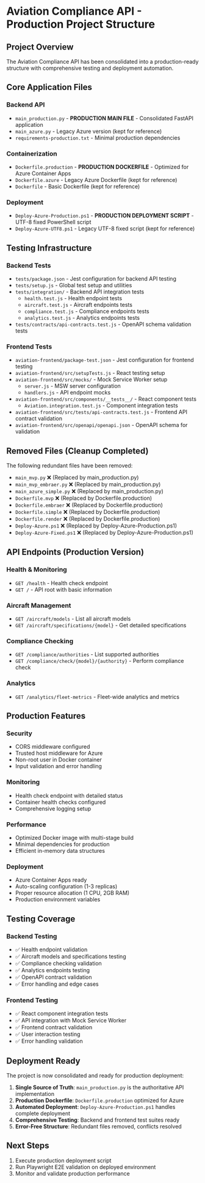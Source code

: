 # Aviation Compliance API - Production Project Structure

## Project Overview
The Aviation Compliance API has been consolidated into a production-ready structure with comprehensive testing and deployment automation.

## Core Application Files

### Backend API
- `main_production.py` - **PRODUCTION MAIN FILE** - Consolidated FastAPI application
- `main_azure.py` - Legacy Azure version (kept for reference)
- `requirements-production.txt` - Minimal production dependencies

### Containerization
- `Dockerfile.production` - **PRODUCTION DOCKERFILE** - Optimized for Azure Container Apps
- `Dockerfile.azure` - Legacy Azure Dockerfile (kept for reference)
- `Dockerfile` - Basic Dockerfile (kept for reference)

### Deployment
- `Deploy-Azure-Production.ps1` - **PRODUCTION DEPLOYMENT SCRIPT** - UTF-8 fixed PowerShell script
- `Deploy-Azure-UTF8.ps1` - Legacy UTF-8 fixed script (kept for reference)

## Testing Infrastructure

### Backend Tests
- `tests/package.json` - Jest configuration for backend API testing
- `tests/setup.js` - Global test setup and utilities
- `tests/integration/` - Backend API integration tests
  - `health.test.js` - Health endpoint tests
  - `aircraft.test.js` - Aircraft endpoints tests
  - `compliance.test.js` - Compliance endpoints tests
  - `analytics.test.js` - Analytics endpoints tests
- `tests/contracts/api-contracts.test.js` - OpenAPI schema validation tests

### Frontend Tests
- `aviation-frontend/package-test.json` - Jest configuration for frontend testing
- `aviation-frontend/src/setupTests.js` - React testing setup
- `aviation-frontend/src/mocks/` - Mock Service Worker setup
  - `server.js` - MSW server configuration
  - `handlers.js` - API endpoint mocks
- `aviation-frontend/src/components/__tests__/` - React component tests
  - `Aviation.integration.test.js` - Component integration tests
- `aviation-frontend/src/tests/api-contracts.test.js` - Frontend API contract validation
- `aviation-frontend/src/openapi/openapi.json` - OpenAPI schema for validation

## Removed Files (Cleanup Completed)
The following redundant files have been removed:
- `main_mvp.py` ❌ (Replaced by main_production.py)
- `main_mvp_embraer.py` ❌ (Replaced by main_production.py)
- `main_azure_simple.py` ❌ (Replaced by main_production.py)
- `Dockerfile.mvp` ❌ (Replaced by Dockerfile.production)
- `Dockerfile.embraer` ❌ (Replaced by Dockerfile.production)
- `Dockerfile.simple` ❌ (Replaced by Dockerfile.production)
- `Dockerfile.render` ❌ (Replaced by Dockerfile.production)
- `Deploy-Azure.ps1` ❌ (Replaced by Deploy-Azure-Production.ps1)
- `Deploy-Azure-Fixed.ps1` ❌ (Replaced by Deploy-Azure-Production.ps1)

## API Endpoints (Production Version)

### Health & Monitoring
- `GET /health` - Health check endpoint
- `GET /` - API root with basic information

### Aircraft Management
- `GET /aircraft/models` - List all aircraft models
- `GET /aircraft/specifications/{model}` - Get detailed specifications

### Compliance Checking
- `GET /compliance/authorities` - List supported authorities
- `GET /compliance/check/{model}/{authority}` - Perform compliance check

### Analytics
- `GET /analytics/fleet-metrics` - Fleet-wide analytics and metrics

## Production Features

### Security
- CORS middleware configured
- Trusted host middleware for Azure
- Non-root user in Docker container
- Input validation and error handling

### Monitoring
- Health check endpoint with detailed status
- Container health checks configured
- Comprehensive logging setup

### Performance
- Optimized Docker image with multi-stage build
- Minimal dependencies for production
- Efficient in-memory data structures

### Deployment
- Azure Container Apps ready
- Auto-scaling configuration (1-3 replicas)
- Proper resource allocation (1 CPU, 2GB RAM)
- Production environment variables

## Testing Coverage

### Backend Testing
- ✅ Health endpoint validation
- ✅ Aircraft models and specifications testing
- ✅ Compliance checking validation
- ✅ Analytics endpoints testing
- ✅ OpenAPI contract validation
- ✅ Error handling and edge cases

### Frontend Testing
- ✅ React component integration tests
- ✅ API integration with Mock Service Worker
- ✅ Frontend contract validation
- ✅ User interaction testing
- ✅ Error handling validation

## Deployment Ready
The project is now consolidated and ready for production deployment:

1. **Single Source of Truth**: `main_production.py` is the authoritative API implementation
2. **Production Dockerfile**: `Dockerfile.production` optimized for Azure
3. **Automated Deployment**: `Deploy-Azure-Production.ps1` handles complete deployment
4. **Comprehensive Testing**: Backend and frontend test suites ready
5. **Error-Free Structure**: Redundant files removed, conflicts resolved

## Next Steps
1. Execute production deployment script
2. Run Playwright E2E validation on deployed environment
3. Monitor and validate production performance